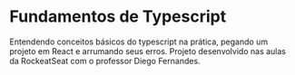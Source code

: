 # Fundamentos de Typescript

Entendendo conceitos básicos do typescript na prática, pegando um projeto em React e arrumando seus erros.
Projeto desenvolvido nas aulas da RockeatSeat com o professor Diego Fernandes.